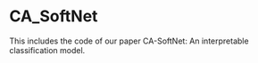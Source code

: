 # CA_SoftNet
This includes the code of our paper CA-SoftNet: An interpretable classification model. 
